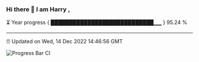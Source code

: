 ### Hi there 👋 I am Harry , 

⏳ Year progress { ████████████████████████████▁▁ } 95.24 %

---

⏰ Updated on Wed, 14 Dec 2022 14:46:56 GMT

![Progress Bar CI](https://github.com/duykhang68/duykhang68/workflows/Progress%20Bar%20CI/badge.svg)
